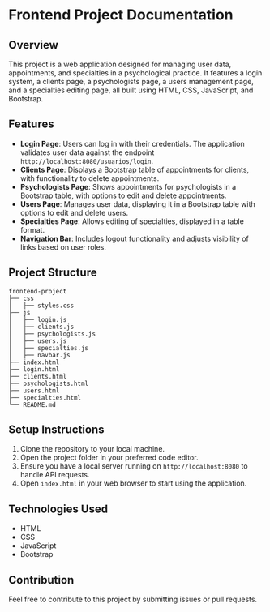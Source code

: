 # Frontend Project Documentation

## Overview
This project is a web application designed for managing user data, appointments, and specialties in a psychological practice. It features a login system, a clients page, a psychologists page, a users management page, and a specialties editing page, all built using HTML, CSS, JavaScript, and Bootstrap.

## Features
- **Login Page**: Users can log in with their credentials. The application validates user data against the endpoint `http://localhost:8080/usuarios/login`.
- **Clients Page**: Displays a Bootstrap table of appointments for clients, with functionality to delete appointments.
- **Psychologists Page**: Shows appointments for psychologists in a Bootstrap table, with options to edit and delete appointments.
- **Users Page**: Manages user data, displaying it in a Bootstrap table with options to edit and delete users.
- **Specialties Page**: Allows editing of specialties, displayed in a table format.
- **Navigation Bar**: Includes logout functionality and adjusts visibility of links based on user roles.

## Project Structure
```
frontend-project
├── css
│   ├── styles.css
├── js
│   ├── login.js
│   ├── clients.js
│   ├── psychologists.js
│   ├── users.js
│   ├── specialties.js
│   ├── navbar.js
├── index.html
├── login.html
├── clients.html
├── psychologists.html
├── users.html
├── specialties.html
└── README.md
```

## Setup Instructions
1. Clone the repository to your local machine.
2. Open the project folder in your preferred code editor.
3. Ensure you have a local server running on `http://localhost:8080` to handle API requests.
4. Open `index.html` in your web browser to start using the application.

## Technologies Used
- HTML
- CSS
- JavaScript
- Bootstrap

## Contribution
Feel free to contribute to this project by submitting issues or pull requests.